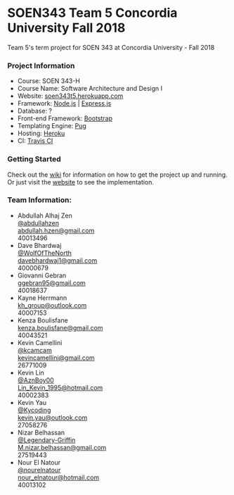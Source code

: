 # SOEN343 Team 5 Concordia University Fall 2018
Team 5's term project for SOEN 343 at Concordia University - Fall 2018

### Project Information
- Course: SOEN 343-H  
- Course Name: Software Architecture and Design I   
- Website: [soen343t5.herokuapp.com](https://soen343t5.herokuapp.com)  
- Framework: [Node.js](https://nodejs.org/en/) | [Express.js](https://expressjs.com)
- Database: ?
- Front-end Framework: [Bootstrap](https://getbootstrap.com)
- Templating Engine: [Pug](https://pugjs.org/)
- Hosting: [Heroku](https://www.heroku.com)  
- CI: [Travis CI](https://travis-ci.com)   

### Getting Started
Check out the [wiki](https://github.com/AznBoy00/soen343team5/wiki/Getting-Started) for information on how to get the project up and running. Or just visit the [website](https://soen343t5.herokuapp.com) to see the implementation.  

### Team Information:
- Abdullah Alhaj Zen  
  [@abdullahzen](https://github.com/abdullahzen)  
  abdullah.hzen@gmail.com  
  40013496  
- Dave Bhardwaj  
  [@WolfOfTheNorth](https://github.com/WolfOfTheNorth)  
  davebhardwaj1@gmail.com  
  40000679  
- Giovanni Gebran  
  ggebran95@gmail.com  
  40018637  
- Kayne Herrmann  
  kh_group@outlook.com  
  40007153  
- Kenza Boulisfane  
  kenza.boulisfane@gmail.com  
  40043521  
- Kevin Camellini  
  [@kcamcam](https://github.com/kcamcam)  
  kevincamellini@gmail.com  
  26771009  
- Kevin Lin  
  [@AznBoy00](https://github.com/AznBoy00)  
  Lin_Kevin_1995@hotmail.com  
  40002383  
- Kevin Yau  
  [@Kycoding](https://github.com/Kycoding)  
  kevin.yau@outlook.com  
  27058276  
- Nizar Belhassan  
  [@Legendary-Griffin](https://github.com/Legendary-Griffin)  
  M.nizar.belhassan@gmail.com  
  27519443  
- Nour El Natour  
  [@nourelnatour](https://github.com/nourelnatour)  
  nour_elnatour@hotmail.com  
  40013102 
	
